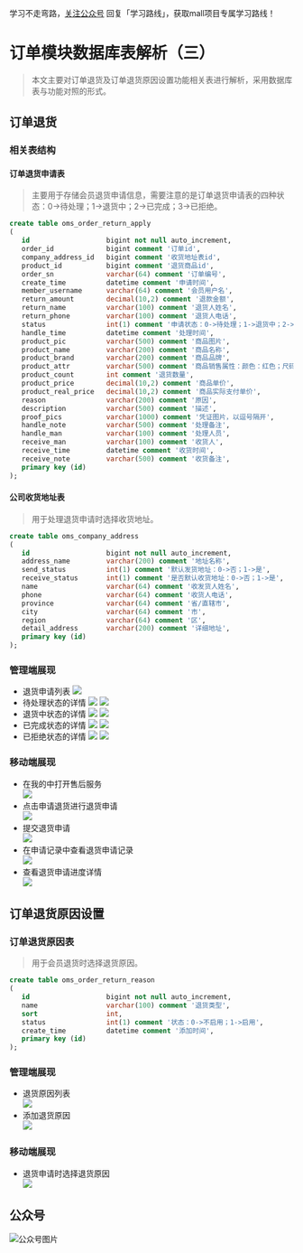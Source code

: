 学习不走弯路，[关注公众号](#公众号) 回复「学习路线」，获取mall项目专属学习路线！

# 订单模块数据库表解析（三）

> 本文主要对订单退货及订单退货原因设置功能相关表进行解析，采用数据库表与功能对照的形式。

## 订单退货

### 相关表结构

#### 订单退货申请表

> 主要用于存储会员退货申请信息，需要注意的是订单退货申请表的四种状态：0->待处理；1->退货中；2->已完成；3->已拒绝。

```sql
create table oms_order_return_apply
(
   id                   bigint not null auto_increment,
   order_id             bigint comment '订单id',
   company_address_id   bigint comment '收货地址表id',
   product_id           bigint comment '退货商品id',
   order_sn             varchar(64) comment '订单编号',
   create_time          datetime comment '申请时间',
   member_username      varchar(64) comment '会员用户名',
   return_amount        decimal(10,2) comment '退款金额',
   return_name          varchar(100) comment '退货人姓名',
   return_phone         varchar(100) comment '退货人电话',
   status               int(1) comment '申请状态：0->待处理；1->退货中；2->已完成；3->已拒绝',
   handle_time          datetime comment '处理时间',
   product_pic          varchar(500) comment '商品图片',
   product_name         varchar(200) comment '商品名称',
   product_brand        varchar(200) comment '商品品牌',
   product_attr         varchar(500) comment '商品销售属性：颜色：红色；尺码：xl;',
   product_count        int comment '退货数量',
   product_price        decimal(10,2) comment '商品单价',
   product_real_price   decimal(10,2) comment '商品实际支付单价',
   reason               varchar(200) comment '原因',
   description          varchar(500) comment '描述',
   proof_pics           varchar(1000) comment '凭证图片，以逗号隔开',
   handle_note          varchar(500) comment '处理备注',
   handle_man           varchar(100) comment '处理人员',
   receive_man          varchar(100) comment '收货人',
   receive_time         datetime comment '收货时间',
   receive_note         varchar(500) comment '收货备注',
   primary key (id)
);
```

#### 公司收货地址表

> 用于处理退货申请时选择收货地址。

```sql
create table oms_company_address
(
   id                   bigint not null auto_increment,
   address_name         varchar(200) comment '地址名称',
   send_status          int(1) comment '默认发货地址：0->否；1->是',
   receive_status       int(1) comment '是否默认收货地址：0->否；1->是',
   name                 varchar(64) comment '收发货人姓名',
   phone                varchar(64) comment '收货人电话',
   province             varchar(64) comment '省/直辖市',
   city                 varchar(64) comment '市',
   region               varchar(64) comment '区',
   detail_address       varchar(200) comment '详细地址',
   primary key (id)
);
```

### 管理端展现

- 退货申请列表
![](../images/database_screen_55.png)
- 待处理状态的详情
![](../images/database_screen_56.png)
![](../images/database_screen_57.png)
- 退货中状态的详情
![](../images/database_screen_58.png)
![](../images/database_screen_59.png)
- 已完成状态的详情
![](../images/database_screen_60.png)
![](../images/database_screen_61.png)
- 已拒绝状态的详情
![](../images/database_screen_62.png)
![](../images/database_screen_63.png)

### 移动端展现
- 在我的中打开售后服务  
![](../images/database_screen_64.png)
- 点击申请退货进行退货申请  
![](../images/database_screen_65.png)
- 提交退货申请  
![](../images/database_screen_66.png)
- 在申请记录中查看退货申请记录  
![](../images/database_screen_67.png)
- 查看退货申请进度详情  
![](../images/database_screen_68.png)

## 订单退货原因设置

### 订单退货原因表

> 用于会员退货时选择退货原因。

```sql
create table oms_order_return_reason
(
   id                   bigint not null auto_increment,
   name                 varchar(100) comment '退货类型',
   sort                 int,
   status               int(1) comment '状态：0->不启用；1->启用',
   create_time          datetime comment '添加时间',
   primary key (id)
);
```

### 管理端展现

- 退货原因列表  
![](../images/database_screen_69.png)
- 添加退货原因  
![](../images/database_screen_70.png)

### 移动端展现

- 退货申请时选择退货原因  
![](../images/database_screen_71.png)

## 公众号

![公众号图片](http://macro-oss.oss-cn-shenzhen.aliyuncs.com/mall/banner/qrcode_for_macrozheng_258.jpg)
